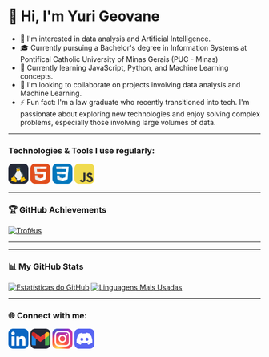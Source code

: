 # 👋 Hi, I'm Yuri Geovane

- 👀 I'm interested in data analysis and Artificial Intelligence.
- 🎓 Currently pursuing a Bachelor's degree in Information Systems at Pontifical Catholic University of Minas Gerais (PUC - Minas)  
- 🌱 Currently learning JavaScript, Python, and Machine Learning concepts.
- 💞️ I'm looking to collaborate on projects involving data analysis and Machine Learning.
- ⚡ Fun fact: I'm a law graduate who recently transitioned into tech. I'm passionate about exploring new technologies and enjoy solving complex problems, especially those involving large volumes of data.

---

### Technologies & Tools I use regularly:
<img src="https://raw.githubusercontent.com/tandpfun/skill-icons/65dea6c4eaca7da319e552c09f4cf5a9a8dab2c8/icons/Linux-Dark.svg" alt="Linux" width="40" height="40"/>
<img src="https://raw.githubusercontent.com/tandpfun/skill-icons/65dea6c4eaca7da319e552c09f4cf5a9a8dab2c8/icons/HTML.svg" alt="HTML5" width="40" height="40"/>
<img src="https://raw.githubusercontent.com/tandpfun/skill-icons/65dea6c4eaca7da319e552c09f4cf5a9a8dab2c8/icons/CSS.svg" alt="CSS3" width="40" height="40"/>
<img src="https://raw.githubusercontent.com/tandpfun/skill-icons/65dea6c4eaca7da319e552c09f4cf5a9a8dab2c8/icons/JavaScript.svg" alt="JavaScript" width="40" height="40"/>




---

### 🏆 GitHub Achievements

[![Troféus](https://github-profile-trophy.vercel.app/?username=Yuri-Martiniano&theme=radical&row=2&column=3)](https://github.com/Yuri-Martiniano)

---

---

### 📊 My GitHub Stats

[![Estatísticas do GitHub](https://github-readme-stats.vercel.app/api?username=Yuri-Martiniano&show_icons=true&theme=radical)](https://github.com/Yuri-Martiniano)
[![Linguagens Mais Usadas](https://github-readme-stats.vercel.app/api/top-langs/?username=Yuri-Martiniano&layout=compact&theme=radical)](https://github.com/Yuri-Martiniano)

---

### 🌐 Connect with me:
[<img src="https://raw.githubusercontent.com/tandpfun/skill-icons/65dea6c4eaca7da319e552c09f4cf5a9a8dab2c8/icons/LinkedIn.svg" alt="LinkedIn" width="40" height="40"/>](https://www.linkedin.com/in/yurigeovane)
[<img src="https://raw.githubusercontent.com/tandpfun/skill-icons/65dea6c4eaca7da319e552c09f4cf5a9a8dab2c8/icons/Gmail-Dark.svg" alt="Email" width="40" height="40"/>](mailto:yuri.martiniano@hotmail.com)
[<img src="https://raw.githubusercontent.com/tandpfun/skill-icons/65dea6c4eaca7da319e552c09f4cf5a9a8dab2c8/icons/Instagram.svg" alt="Instagram" width="40" height="40"/>](https://www.instagram.com/yuri_geovane?igsh=MWV4ZGV1bjZzdTFleA==)
[<img src="https://raw.githubusercontent.com/tandpfun/skill-icons/65dea6c4eaca7da319e552c09f4cf5a9a8dab2c8/icons/Discord.svg" alt="Discord" width="40" height="40"/>](https://discord.com/users/saitama001231)

<!---
Yuri-Martiniano/Yuri-Martiniano is a ✨ special ✨ repository because its `README.md` (this file) appears on your GitHub profile.
You can click the Preview link to take a look at your changes.
--->
